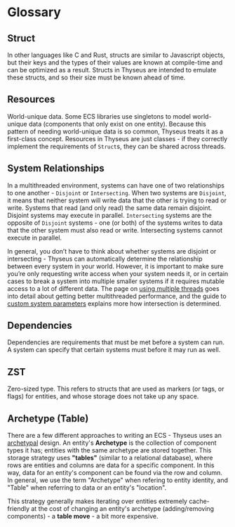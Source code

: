 # Glossary

## Struct

In other languages like C and Rust, structs are similar to Javascript objects,
but their keys and the types of their values are known at compile-time and can
be optimized as a result. Structs in Thyseus are intended to emulate these
structs, and so their size must be known ahead of time.

## Resources

World-unique data. Some ECS libraries use singletons to model world-unique data
(components that only exist on one entity). Because this pattern of needing
world-unique data is so common, Thyseus treats it as a first-class concept.
Resources in Thyseus are just classes - if they correctly implement the
requirements of `Struct`s, they can be shared across threads.

## System Relationships

In a multithreaded environment, systems can have one of two relationships to one
another - `Disjoint` or `Intersecting`. When two systems are `Disjoint`, it
means that neither system will write data that the other is trying to read or
write. Systems that read (and only read) the same data remain disjoint. Disjoint
systems may execute in parallel. `Intersecting` systems are the opposite of
`Disjoint` systems - one (or both) of the systems writes to data that the other
system must also read or write. Intersecting systems cannot execute in parallel.

In general, you don’t have to think about whether systems are disjoint or
intersecting - Thyseus can automatically determine the relationship between
every system in your world. However, it is important to make sure you’re only
requesting write access when your system needs it, or in certain cases to break
a system into multiple smaller systems if it requires mutable access to a lot of
different data. The page on
[using multiple threads](./multithreading/using_multiple_threads.md) goes into
detail about getting better multithreaded performance, and the guide to
[custom system parameters](./advanced_patterns/custom_system_parameters.md)
explains more how intersection is determined.

## Dependencies

Dependencies are requirements that must be met before a system can run. A system
can specify that certain systems must before it may run as well.

## ZST

Zero-sized type. This refers to structs that are used as markers (or tags, or
flags) for entities, and whose storage does not take up any space.

## Archetype (Table)

There are a few different approaches to writing an ECS - Thyseus uses an
[archetypal](https://github.com/SanderMertens/ecs-faq#archetypes-aka-dense-ecs-or-table-based-ecs)
design. An entity's **Archetype** is the collection of component types it has;
entities with the same archetype are stored together. This storage strategy uses
**"tables"** (similar to a relational database), where rows are entities and
columns are data for a specific component. In this way, data for an entity's
component can be found via the row and column. In general, we use the term
"Archetype" when refering to entity identity, and "Table" when referring to data
or an entity's "location".

This strategy generally makes iterating over entities extremely cache-friendly
at the cost of changing an entity's archetype (adding/removing components) - a
**table move** - a bit more expensive.
